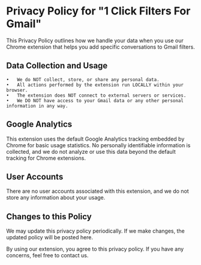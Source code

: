 # Privacy Policy for "1 Click Filters For Gmail"

This Privacy Policy outlines how we handle your data when you use our Chrome extension that helps you add specific conversations to Gmail filters.

## Data Collection and Usage

	•	We do NOT collect, store, or share any personal data.
	•	All actions performed by the extension run LOCALLY within your browser.
	•	The extension does NOT connect to external servers or services.
	•	We DO NOT have access to your Gmail data or any other personal information in any way.

## Google Analytics

This extension uses the default Google Analytics tracking embedded by Chrome for basic usage statistics. No personally identifiable information is collected, and we do not analyze or use this data beyond the default tracking for Chrome extensions.

## User Accounts

There are no user accounts associated with this extension, and we do not store any information about your usage.

## Changes to this Policy

We may update this privacy policy periodically. If we make changes, the updated policy will be posted here.

By using our extension, you agree to this privacy policy. If you have any concerns, feel free to contact us.
